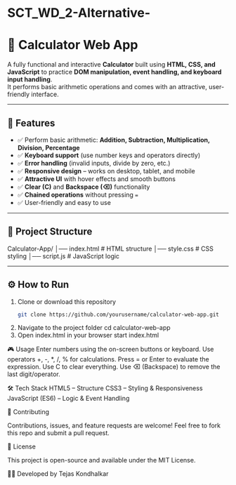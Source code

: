 # SCT_WD_2-Alternative-

# 🧮 Calculator Web App

A fully functional and interactive **Calculator** built using **HTML, CSS, and JavaScript** to practice **DOM manipulation, event handling, and keyboard input handling**.  
It performs basic arithmetic operations and comes with an attractive, user-friendly interface.

---

## 🚀 Features

- ✅ Perform basic arithmetic: **Addition, Subtraction, Multiplication, Division, Percentage**
- ✅ **Keyboard support** (use number keys and operators directly)
- ✅ **Error handling** (invalid inputs, divide by zero, etc.)
- ✅ **Responsive design** – works on desktop, tablet, and mobile
- ✅ **Attractive UI** with hover effects and smooth buttons
- ✅ **Clear (C)** and **Backspace (⌫)** functionality
- ✅ **Chained operations** without pressing `=`
- ✅ User-friendly and easy to use

---


## 📂 Project Structure
Calculator-App/
│── index.html # HTML structure
│── style.css # CSS styling
│── script.js # JavaScript logic


---

## ⚙️ How to Run

1. Clone or download this repository  
   ```bash
   git clone https://github.com/yourusername/calculator-web-app.git
2. Navigate to the project folder
   cd calculator-web-app
3. Open index.html in your browser
   start index.html

🎮 Usage
Enter numbers using the on-screen buttons or keyboard.
Use operators +, -, *, /, % for calculations.
Press = or Enter to evaluate the expression.
Use C to clear everything.
Use ⌫ (Backspace) to remove the last digit/operator.

🛠️ Tech Stack
HTML5 – Structure
CSS3 – Styling & Responsiveness
JavaScript (ES6) – Logic & Event Handling

🤝 Contributing

Contributions, issues, and feature requests are welcome!
Feel free to fork this repo and submit a pull request.

📜 License

This project is open-source and available under the MIT License.

👨‍💻 Developed by Tejas Kondhalkar


